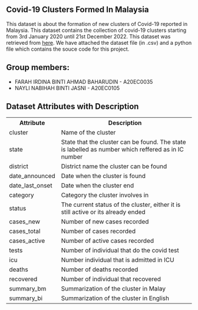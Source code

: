 ## Covid-19 Clusters Formed In Malaysia 
 
This dataset is about the formation of new clusters of Covid-19 reported in Malaysia. This dataset contains the collection of covid-19 clusters starting from 3rd January 2020 until 21st December 2022. This dataset was retrieved from [here](https://github.com/MoH-Malaysia/covid19-public). We have attached the dataset file (in .csv) and a python file which contains the souce code for this project. 


## Group members:
* FARAH IRDINA BINTI AHMAD BAHARUDIN - A20EC0035
* NAYLI NABIHAH BINTI JASNI - A20EC0105

<!DOCTYPE html>
<html>
<head>
<h2>Dataset Attributes with Description</h2>

<table>
  <tr>
    <th>Attribute</th>
    <th>Description</th>
  </tr>
  <tr>
    <td>cluster</td>
    <td>Name of the cluster</td>
  </tr>
  <tr>
    <td>state</td>
    <td>State that the cluster can be found. The state is labelled as number which reffered as in IC number</td>
  </tr>
  <tr>
    <td>district</td>
    <td>District name the cluster can be found</td>
  </tr>
  <tr>
    <td>date_announced</td>
    <td>Date when the cluster is found</td>
  </tr>
  <tr>
    <td>date_last_onset</td>
    <td>Date when the cluster end</td>
  </tr>
  <tr>
    <td>category</td>
    <td>Category the cluster involves in</td>
  </tr>
    <tr>
    <td>status</td>
    <td>The current status of the cluster, either it is still active or its already ended</td>
  </tr>
    <tr>
    <td>cases_new</td>
    <td>Number of new cases recorded</td>
  </tr>
    <tr>
    <td>cases_total </td>
    <td>Number of cases recorded</td>
  </tr>
    <tr>
    <td>cases_active</td>
    <td>Number of active cases recorded</td>
  </tr>
    <tr>
    <td>tests</td>
    <td>Number of individual that do the covid test</td>
  </tr>
    <tr>
    <td>icu</td>
    <td>Number individual that is admitted in ICU</td>
  </tr>
    <tr>
    <td>deaths</td>
    <td>Number of deaths recorded</td>
  </tr>
    <tr>
    <td>recovered</td>
    <td>Number of individual that recovered</td>
  </tr>
    <tr>
    <td>summary_bm</td>
    <td>Summarization of the cluster in Malay</td>
  </tr>
    <tr>
    <td>summary_bi</td>
    <td>Summarization of the cluster in English</td>
  </tr>
</table>

</body>
</html>
